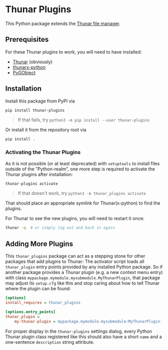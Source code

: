 # Thunar Plugins

This Python package extends the [Thunar file manager](https://docs.xfce.org/xfce/thunar/start).

## Prerequisites

For these Thunar plugins to work, you will need to have installed:

- [Thunar](https://gitlab.xfce.org/xfce/thunar) (obviously)
- [thunarx-python](https://gitlab.xfce.org/bindings/thunarx-python)
- [PyGObject](https://pypi.org/project/PyGObject/)

## Installation

Install this package from PyPI via

```bash
pip install thunar-plugins
```

> If that fails, try ```python3 -m pip install --user thunar-plugins```

Or install it from the repository root via

```bash
pip install .
```

### Activating the Thunar Plugins

As it is not possible (or at least deprecated) with `setuptools` to install files outside of the
”Python-realm”, one more step is required to activate the Thunar plugins after
installation:

```bash
thunar-plugins activate
```

> If that doesn't work, try ```python3 -m thunar_plugins activate```

That should place an appropriate symlink for Thunar(x-python) to find the plugins.

For Thunar to see the new plugins, you will need to restart it once:

```bash
thunar -q  # or simply log out and back in again
```

## Adding More Plugins

This `thunar_plugins` package can act as a stepping stone for other packages
that add plugins to Thunar: The activator script loads all `thunar_plugin`
entry points provided by any installed Python package. So if another package
provides a Thunar plugin (e.g. a new context menu entry) with class
`mypackage.mymodule.mysubmodule.MyThunarPlugin`, that package may adjust its
`setup.cfg` like this and stop caring about how to tell Thunar where the plugin
can be found:

```ini
[options]
install_requires = thunar_plugins

[options.entry_points]
thunar_plugin =
    my-thunar-plugin = mypackage.mymodule.mysubmodule:MyThunarPlugin
```

>>>
For proper display in the `thunar-plugins` settings dialog, every Python Thunar
plugin class registered like this should also have a short `name` and a
one-sentence `description` string attribute.
>>>
